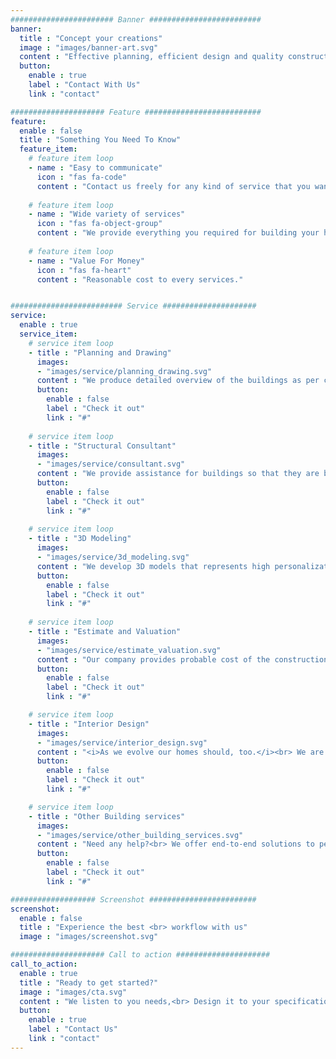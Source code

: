 ```yaml
---
####################### Banner #########################
banner:
  title : "Concept your creations"
  image : "images/banner-art.svg"
  content : "Effective planning, efficient design and quality constructions are all combined in **AashrayBuild**. We will provide you the best construction related services under one roof."
  button:
    enable : true
    label : "Contact With Us"
    link : "contact"

##################### Feature ##########################
feature:
  enable : false
  title : "Something You Need To Know"
  feature_item:
    # feature item loop
    - name : "Easy to communicate"
      icon : "fas fa-code"
      content : "Contact us freely for any kind of service that you want."
      
    # feature item loop
    - name : "Wide variety of services"
      icon : "fas fa-object-group"
      content : "We provide everything you required for building your home."
      
    # feature item loop
    - name : "Value For Money"
      icon : "fas fa-heart"
      content : "Reasonable cost to every services."


######################### Service #####################
service:
  enable : true
  service_item:
    # service item loop
    - title : "Planning and Drawing"
      images:
      - "images/service/planning_drawing.svg"
      content : "We produce detailed overview of the buildings as per customer's requirements and engineering skills that includes building principles and architectural views."
      button:
        enable : false
        label : "Check it out"
        link : "#"
        
    # service item loop
    - title : "Structural Consultant"
      images:
      - "images/service/consultant.svg"
      content : "We provide assistance for buildings so that they are built to be strong, durable, economical and stable enough to resist all appropriate structural loads."
      button:
        enable : false
        label : "Check it out"
        link : "#"
        
    # service item loop
    - title : "3D Modeling"
      images:
      - "images/service/3d_modeling.svg"
      content : "We develop 3D models that represents high personalization of the structure and also create photorealistic rendering as well as do and re-do your models until it matches your expectations."
      button:
        enable : false
        label : "Check it out"
        link : "#"
        
    # service item loop
    - title : "Estimate and Valuation"
      images:
      - "images/service/estimate_valuation.svg"
      content : "Our company provides probable cost of the construction for the work and also suggest the valuation for under-developed, owner-occupied, vacant possession or uncultivated properties."
      button:
        enable : false
        label : "Check it out"
        link : "#"

    # service item loop
    - title : "Interior Design"
      images:
      - "images/service/interior_design.svg"
      content : "<i>As we evolve our homes should, too.</i><br> We are committed to delivering inspired interiors that fulfill client's expectations through exceptional service. Our goal is always to create <br>designs tailored to our clients' unique personal styles and practical needs."
      button:
        enable : false
        label : "Check it out"
        link : "#"

    # service item loop
    - title : "Other Building services"
      images:
      - "images/service/other_building_services.svg"
      content : "Need any help?<br> We offer end-to-end solutions to personalize your building design."
      button:
        enable : false
        label : "Check it out"
        link : "#"

################### Screenshot ########################
screenshot:
  enable : false
  title : "Experience the best <br> workflow with us"
  image : "images/screenshot.svg"

##################### Call to action #####################
call_to_action:
  enable : true
  title : "Ready to get started?"
  image : "images/cta.svg"
  content : "We listen to you needs,<br> Design it to your specifications, and<br> Built it to your dreams!"
  button:
    enable : true
    label : "Contact Us"
    link : "contact"
---
```

